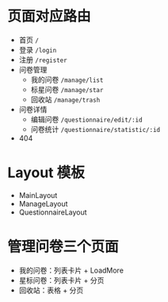 # 页面对应路由

- 首页 `/`
- 登录 `/login`
- 注册 `/register`
- 问卷管理
    - 我的问卷 `/manage/list`
    - 标星问卷 `/manage/star`
    - 回收站 `/manage/trash`
- 问卷详情
    - 编辑问卷 `/questionnaire/edit/:id`
    - 问卷统计 `/questionnaire/statistic/:id`
- 404

# Layout 模板

- MainLayout
- ManageLayout
- QuestionnaireLayout

# 管理问卷三个页面

- 我的问卷：列表卡片 + LoadMore
- 星标问卷：列表卡片 + 分页
- 回收站：表格 + 分页